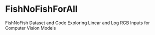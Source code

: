 # FishNoFishForAll
FishNoFish Dataset and Code Exploring Linear and Log RGB Inputs for Computer Vision Models
